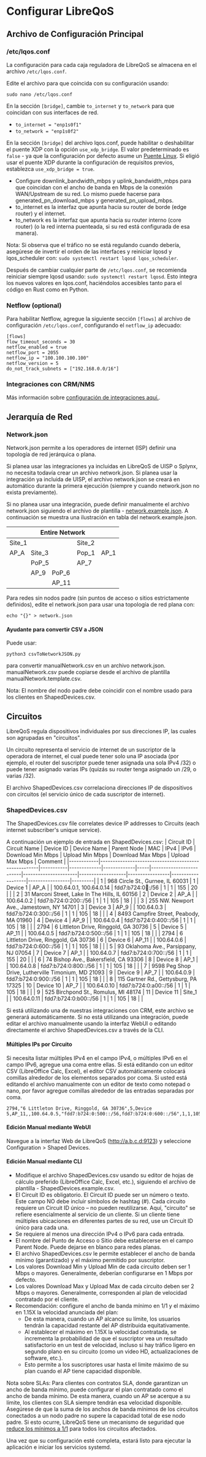 # Configurar LibreQoS

## Archivo de Configuración Principal
### /etc/lqos.conf

La configuración para cada caja reguladora de LibreQoS se almacena en el archivo `/etc/lqos.conf`.

Edite el archivo para que coincida con su configuración usando:

```shell
sudo nano /etc/lqos.conf
```

En la sección ```[bridge]```, cambie `to_internet` y `to_network` para que coincidan con sus interfaces de red.
- `to_internet = "enp1s0f1"`
- `to_network = "enp1s0f2"`

En la sección `[bridge]` del archivo lqos.conf, puede habilitar o deshabilitar el puente XDP con la opción `use_xdp_bridge`. El valor predeterminado es `false` - ya que la configuración por defecto asume un [Puente Linux](prereq-es.md). Si eligió usar el puente XDP durante la configuración de requisitos previos, establezca `use_xdp_bridge = true`.

- Configure downlink_bandwidth_mbps y uplink_bandwidth_mbps para que coincidan con el ancho de banda en Mbps de la conexión WAN/Upstream de su red. Lo mismo puede hacerse para generated_pn_download_mbps y generated_pn_upload_mbps.
- to_internet es la interfaz que apunta hacia su router de borde (edge router) y el internet.
- to_network es la interfaz que apunta hacia su router interno (core router) (o la red interna puenteada, si su red está configurada de esa manera).

Nota: Si observa que el tráfico no se está regulando cuando debería, asegúrese de invertir el orden de las interfaces y reiniciar lqosd y lqos_scheduler con: ```sudo systemctl restart lqosd lqos_scheduler```.

Después de cambiar cualquier parte de `/etc/lqos.conf`, se recomienda reiniciar siempre lqosd usando: `sudo systemctl restart lqosd`. Esto integra los nuevos valores en lqos.conf, haciéndolos accesibles tanto para el código en Rust como en Python.

### Netflow (optional)
Para habilitar Netflow, agregue la siguiente sección `[flows]` al archivo de configuración `/etc/lqos.conf`, configurando el `netflow_ip` adecuado:
```
[flows]
flow_timeout_seconds = 30
netflow_enabled = true
netflow_port = 2055
netflow_ip = "100.100.100.100"
netflow_version = 5
do_not_track_subnets = ["192.168.0.0/16"]
```

### Integraciones con CRM/NMS

Más información sobre [configuración de integraciones aquí.](integrations-es.md).

## Jerarquía de Red
### Network.json

Network.json permite a los operadores de internet (ISP) definir una topología de red jerárquica o plana.

Si planea usar las integraciones ya incluidas en LibreQoS de UISP o Splynx, no necesita todavía crear un archivo network.json.
Si planea usar la integración ya incluida de UISP, el archivo network.json se creará en automático durante la primera ejecución (siempre y cuando network.json no exista previamente).

Si no planea usar una integración, puede definir manualmente el archivo network.json siguiendo el archivo de plantilla - [network.example.json](https://github.com/LibreQoE/LibreQoS/blob/develop/src/network.example.json). A continuación se muestra una ilustración en tabla del network.example.json. 

<table><thead><tr><th colspan="5">Entire Network</th></tr></thead><tbody><tr><td colspan="3">Site_1</td><td colspan="2">Site_2</td></tr><tr><td>AP_A</td><td colspan="2">Site_3</td><td>Pop_1</td><td>AP_1</td></tr><tr><td></td><td colspan="2">PoP_5</td><td>AP_7</td><td></td></tr><tr><td></td><td>AP_9</td><td>PoP_6</td><td></td><td></td></tr><tr><td></td><td></td><td>AP_11</td><td></td><td></td></tr></tbody></table>

Para redes sin nodos padre (sin puntos de acceso o sitios estrictamente definidos), edite el network.json para usar una topología de red plana con:
```
echo "{}" > network.json
```

#### Ayudante para convertir CSV a JSON

Puede usar:

```shell
python3 csvToNetworkJSON.py
```

para convertir manualNetwork.csv en un archivo network.json.
manualNetwork.csv puede copiarse desde el archivo de plantilla manualNetwork.template.csv.

Nota: El nombre del nodo padre debe coincidir con el nombre usado para los clientes en ShapedDevices.csv.

## Circuitos

LibreQoS regula dispositivos individuales por sus direcciones IP, las cuales son agrupadas en "circuitos".

Un circuito representa el servicio de internet de un suscriptor de la operadora de internet, el cual puede tener solo una IP asociada (por ejemplo, el router del suscriptor puede tener asignada una sola IPv4 /32) o puede tener asignado varias IPs (quizás su router tenga asignado un /29, o varias /32).

El archivo ShapedDevices.csv correlaciona direcciones IP de dispositivos con circuitos (el servicio único de cada suscriptor de internet).

### ShapedDevices.csv

The ShapedDevices.csv file correlates device IP addresses to Circuits (each internet subscriber's unique service).

A continuación un ejemplo de entrada en ShapedDevices.csv:
| Circuit ID | Circuit Name                                        | Device ID | Device Name | Parent Node | MAC | IPv4                    | IPv6                 | Download Min Mbps | Upload Min Mbps | Download Max Mbps | Upload Max Mbps | Comment |
|------------|-----------------------------------------------------|-----------|-------------|-------------|-----|-------------------------|----------------------|-------------------|-----------------|-------------------|-----------------|---------|
| 1          | 968 Circle St., Gurnee, IL 60031                    | 1         | Device 1    | AP_A        |     | 100.64.0.1, 100.64.0.14 | fdd7:b724:0:100::/56 | 1                 | 1               | 155               | 20              |         |
| 2          | 31 Marconi Street, Lake In The Hills, IL 60156      | 2         | Device 2    | AP_A        |     | 100.64.0.2              | fdd7:b724:0:200::/56 | 1                 | 1               | 105               | 18              |         |
| 3          | 255 NW. Newport Ave., Jamestown, NY 14701           | 3         | Device 3    | AP_9        |     | 100.64.0.3              | fdd7:b724:0:300::/56 | 1                 | 1               | 105               | 18              |         |
| 4          | 8493 Campfire Street, Peabody, MA 01960             | 4         | Device 4    | AP_9        |     | 100.64.0.4              | fdd7:b724:0:400::/56 | 1                 | 1               | 105               | 18              |         |
| 2794       | 6 Littleton Drive, Ringgold, GA 30736               | 5         | Device 5    | AP_11       |     | 100.64.0.5              | fdd7:b724:0:500::/56 | 1                 | 1               | 105               | 18              |         |
| 2794       | 6 Littleton Drive, Ringgold, GA 30736               | 6         | Device 6    | AP_11       |     | 100.64.0.6              | fdd7:b724:0:600::/56 | 1                 | 1               | 105               | 18              |         |
| 5          | 93 Oklahoma Ave., Parsippany, NJ 07054              | 7         | Device 7    | AP_1        |     | 100.64.0.7              | fdd7:b724:0:700::/56 | 1                 | 1               | 155               | 20              |         |
| 6          | 74 Bishop Ave., Bakersfield, CA 93306               | 8         | Device 8    | AP_1        |     | 100.64.0.8              | fdd7:b724:0:800::/56 | 1                 | 1               | 105               | 18              |         |
| 7          | 9598 Peg Shop Drive, Lutherville Timonium, MD 21093 | 9         | Device 9    | AP_7        |     | 100.64.0.9              | fdd7:b724:0:900::/56 | 1                 | 1               | 105               | 18              |         |
| 8          | 115 Gartner Rd., Gettysburg, PA 17325               | 10        | Device 10   | AP_7        |     | 100.64.0.10             | fdd7:b724:0:a00::/56 | 1                 | 1               | 105               | 18              |         |
| 9          | 525 Birchpond St., Romulus, MI 48174                | 11        | Device 11   | Site_1      |     | 100.64.0.11             | fdd7:b724:0:b00::/56 | 1                 | 1               | 105               | 18              |         |

Si está utilizando una de nuestras integraciones con CRM, este archivo se generará automáticamente. Si no está utilizando una integración, puede editar el archivo manualmente usando la interfaz WebUI o editando directamente el archivo ShapedDevices.csv a través de la CLI.

#### Múltiples IPs por Circuito
Si necesita listar múltiples IPv4 en el campo IPv4, o múltiples IPv6 en el campo IPv6, agregue una coma entre ellas. Si está editando con un editor CSV (LibreOffice Calc, Excel), el editor CSV automáticamente colocará comillas alrededor de los elementos separados por coma. Si usted está editando el archivo manualmente con un editor de texto como notepad o nano, por favor agregue comillas alrededor de las entradas separadas por coma.

```
2794,"6 Littleton Drive, Ringgold, GA 30736",5,Device 5,AP_11,,100.64.0.5,"fdd7:b724:0:500::/56,fdd7:b724:0:600::/56",1,1,105,18,""
```

#### Edición Manual mediante WebUI
Navegue a la interfaz Web de LibreQoS (http://a.b.c.d:9123) y seleccione Configuration > Shaped Devices.

#### Edición Manual mediante CLI

- Modifique el archivo ShapedDevices.csv usando su editor de hojas de cálculo preferido (LibreOffice Calc, Excel, etc.), siguiendo el archivo de plantilla - ShapedDevices.example.csv.
- El Circuit ID es obligatorio. El Circuit ID puede ser un número o texto. Este campo NO debe incluir símbolos de hashtag (#). Cada circuito requiere un Circuit ID único – no pueden reutilizarse. Aquí, "circuito" se refiere esencialmente al servicio de un cliente. Si un cliente tiene múltiples ubicaciones en diferentes partes de su red, use un Circuit ID único para cada una.
- Se requiere al menos una dirección IPv4 o IPv6 para cada entrada.
- El nombre del Punto de Acceso o Sitio debe establecerse en el campo Parent Node. Puede dejarse en blanco para redes planas.
- El archivo ShapedDevices.csv le permite establecer el ancho de banda mínimo (garantizado) y el máximo permitido por suscriptor.
- Los valores Download Min y Upload Min de cada circuito deben ser 1 Mbps o mayores. Generalmente, deberían configurarse en 1 Mbps por defecto.
- Los valores Download Max y Upload Max de cada circuito deben ser 2 Mbps o mayores. Generalmente, corresponden al plan de velocidad contratado por el cliente.
- Recomendación: configure el ancho de banda mínimo en 1/1 y el máximo en 1.15X la velocidad anunciada del plan:
  - De esta manera, cuando un AP alcance su límite, los usuarios tendrán la capacidad restante del AP distribuida equitativamente.
  - Al establecer el máximo en 1.15X la velocidad contratada, se incrementa la probabilidad de que el suscriptor vea un resultado satisfactorio en un test de velocidad, incluso si hay tráfico ligero en segundo plano en su circuito (como un video HD, actualizaciones de software, etc.).
  - Esto permite a los suscriptores usar hasta el limite máximo de su plan cuando el AP tiene capacidad disponible.

Nota sobre SLAs: Para clientes con contratos SLA, donde garantizan un ancho de banda mínimo, puede configurar el plan contratado como el ancho de banda mínimo. De esta manera, cuando un AP se acerque a su límite, los clientes con SLA siempre tendrán esa velocidad disponible. Asegúrese de que la suma de los anchos de banda mínimos de los circuitos conectados a un nodo padre no supere la capacidad total de ese nodo padre. Si esto ocurre, LibreQoS tiene un mecanismo de seguridad que [reduce los mínimos a 1/1](https://github.com/LibreQoE/LibreQoS/pull/643) para todos los circuitos afectados. 

Una vez que su configuración esté completa, estará listo para ejecutar la aplicación e iniciar los servicios systemd.
